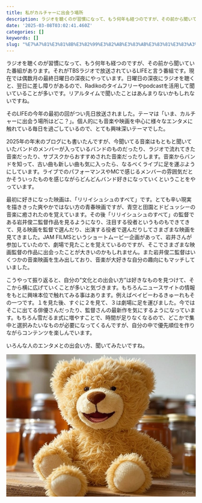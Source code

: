 ```yaml
---
title: 私がカルチャーに出会う場所
description: ラジオを聴くのが習慣になって、もう何年も経つのですが、その前から聞いていた番組があります。それがTBSラジオで放送されているLIFEと言う番組です。現在では偶数月の最終日曜日の深夜にやっています。日曜日の深夜にラジオを聴くと、翌日に差し障りがあるので、Radikoのタイムフリーや
date: '2025-03-08T03:02:41.460Z'
categories: []
keywords: []
slug: "%E7%A7%81%E3%81%8B%E3%82%99%E3%82%AB%E3%83%AB%E3%83%81%E3%83%A3%E3%83%BC%E3%81%AB%E5%87%BA%E4%BC%9A%E3%81%86%E5%A0%B4%E6%89%80"
---
```

ラジオを聴くのが習慣になって、もう何年も経つのですが、その前から聞いていた番組があります。それがTBSラジオで放送されているLIFEと言う番組です。現在では偶数月の最終日曜日の深夜にやっています。日曜日の深夜にラジオを聴くと、翌日に差し障りがあるので、Radikoのタイムフリーやpodcastを活用して聞いていることが多いです。リアルタイムで聞いたことはあんまりないかもしれないですね。

そのLIFEの今年の最初の回がつい先日放送されました。テーマは「いま、カルチャーに出会う場所はどこ？」。個人的にも音楽や映画を中心に様々なエンタメに触れている毎日を過ごしているので、とても興味深いテーマでした。

2025年の年末のブログにも書いたんですが、今聞いてる音楽はもともと聞いていたバンドのメンバーが入っているバンドのものだったり、ラジオで流れてきた音楽だったり、サブスクからおすすめされた音楽だったりします。音楽からバンドを知って、古い曲も新しい曲も気に入ったら、なるべくライブに足を運ぶようにしています。ライブでのパフォーマンスやMCで感じるメンバーの雰囲気だとかそういったものを感じながらどんどんバンド好きになっていくということをやっています。

最初に好きになった映画は、「リリイシュシュのすべて」です。とても辛い現実を描ききった爽やかではない方の青春映画ですが、青空と田園とドビュッシーの音楽に癒されたのを覚えています。その後「リリイシュシュのすべて」の監督である岩井俊二監督作品を見るようになり、注目する役者というものもできてきて、見る映画を監督で選んだり、出演する役者で選んだりしてさまざまな映画を見てきました。JAM FILMSというショートムービー企画があって、岩井さんが参加していたので、劇場で見たことを覚えているのですが、そこでさまざまな映画監督の作品に出会ったことが大きいのかもしれません。また岩井俊二監督はいくつかの音楽映画を生み出しており、音楽が大好きな自分の趣向にもマッチしていました。

こうやって振り返ると、自分の”文化との出会い方”は好きなものを見つけて、そこから横に広げていくことが多いと気づきます。もちろんニュースサイトの情報をもとに興味本位で触れてみる事はあります。例えばベイビーわるきゅーれもその一つです。１を見た後、すぐに２を見て、３は劇場に足を運びました。今ではそこに出てる俳優さんだったり、監督さんの最新作を気にするようになっています。もちろん雪だるま式に増やすことで、時間が足りなくなるので、どこかで集中と選択みたいなものが必要になってくるんですが、自分の中で優先順位を作りながらコンテンツを楽しんでいます。

いろんな人のエンタメとの出会い方、聞いてみたいですね。

![](1__JFYtKfU7cgF3WLm0urXUqQ.jpeg)